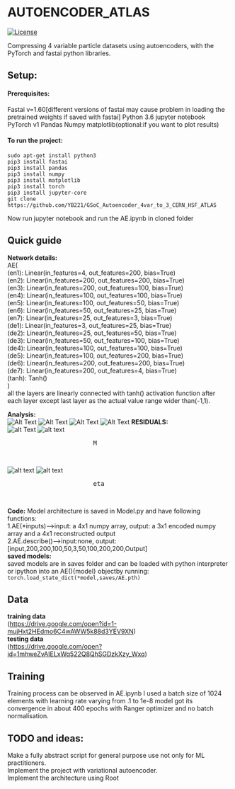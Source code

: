 # AUTOENCODER_ATLAS
[![License](https://img.shields.io/badge/License-Apache%202.0-blue.svg)](http://www.apache.org/licenses/LICENSE-2.0)

Compressing 4 variable particle datasets using autoencoders, with the PyTorch and fastai python libraries.



## Setup:
#### Prerequisites:
Fastai v=1.60[different versions of fastai may cause problem in loading the pretrained weights if saved with fastai]
Python 3.6
jupyter notebook
PyTorch v1
Pandas
Numpy
matplotlib(optional:if you want to plot results)

#### To run the project:

```
sudo apt-get install python3
pip3 install fastai
pip3 install pandas
pip3 install numpy
pip3 install matplotlib
pip3 install torch
pip3 install jupyter-core
git clone https://github.com/YB221/GSoC_Autoencoder_4var_to_3_CERN_HSF_ATLAS
```

Now run jupyter notebook and run the AE.ipynb in cloned folder

## Quick guide
**Network details:**
<br />AE(
  <br />(en1): Linear(in_features=4, out_features=200, bias=True)
  <br />(en2): Linear(in_features=200, out_features=200, bias=True)
  <br />(en3): Linear(in_features=200, out_features=100, bias=True)
  <br />(en4): Linear(in_features=100, out_features=100, bias=True)
  <br />(en5): Linear(in_features=100, out_features=50, bias=True)
  <br />(en6): Linear(in_features=50, out_features=25, bias=True)
  <br />(en7): Linear(in_features=25, out_features=3, bias=True)
  <br />(de1): Linear(in_features=3, out_features=25, bias=True)
  <br />(de2): Linear(in_features=25, out_features=50, bias=True)
  <br />(de3): Linear(in_features=50, out_features=100, bias=True)
  <br />(de4): Linear(in_features=100, out_features=100, bias=True)
  <br />(de5): Linear(in_features=100, out_features=200, bias=True)
  <br />(de6): Linear(in_features=200, out_features=200, bias=True)
  <br />(de7): Linear(in_features=200, out_features=4, bias=True)
  <br />(tanh): Tanh()<br />
)<br />
all the layers are linearly connected with tanh() activation function after each layer except last layer as the actual value range wider than(-1,1).

**Analysis:** <br />
![Alt Text](https://github.com/YB221/GSoC_Autoencoder_4var_to_3_CERN_HSF_ATLAS/blob/master/images/M.jpeg)
![Alt Text](https://github.com/YB221/GSoC_Autoencoder_4var_to_3_CERN_HSF_ATLAS/blob/master/images/eta.jpeg)
![Alt Text](https://github.com/YB221/GSoC_Autoencoder_4var_to_3_CERN_HSF_ATLAS/blob/master/images/phi.jpeg)
![Alt Text](https://github.com/YB221/GSoC_Autoencoder_4var_to_3_CERN_HSF_ATLAS/blob/master/images/pt.jpeg)
**RESIDUALS:**<br />
![alt Text](https://github.com/YB221/GSoC_Autoencoder_4var_to_3_CERN_HSF_ATLAS/blob/master/images/download%20(1).png)
![alt text](https://github.com/YB221/GSoC_Autoencoder_4var_to_3_CERN_HSF_ATLAS/blob/master/images/download%20(2).png)<br />
 <pre>                       M                                                  phi</pre><br />
![alt text](https://github.com/YB221/GSoC_Autoencoder_4var_to_3_CERN_HSF_ATLAS/blob/master/images/download%20(3).png)
![alt text](https://github.com/YB221/GSoC_Autoencoder_4var_to_3_CERN_HSF_ATLAS/blob/master/images/download%20(4).png)<br />
 <pre>                       eta                                                pt</pre><br />

**Code:** Model architecture is saved in Model.py and have following functions:<br />
1.AE(*inputs)-->input: a 4x1 numpy array, output: a 3x1 encoded numpy array and a 4x1 reconstructed output<br />
2.AE.describe()-->input:none, output:[input,200,200,100,50,3,50,100,200,200,Output]<br />
**saved models:**<br />
saved models are in saves folder and can be loaded with python interpreter or ipython into an AE(){model} objectby running:<br />
`torch.load_state_dict(*model,saves/AE.pth)`

## Data <br />
**training data**<br />
(https://drive.google.com/open?id=1-mujHxt2HEdmo6C4wAWW5k88d3YEV9XN)<br />
**testing data**<br />
(https://drive.google.com/open?id=1mhweZvAIELxWq522Q8QhSGDzkXzy_Wxq)<br />
## Training
Training process can be observed in AE.ipynb I used a batch size of 1024 elements with learning rate varying from .1 to 1e-8
model got its convergence in about 400 epochs with Ranger optimizer and no batch normalisation.

## TODO and ideas:
Make a fully abstract script for general purpose use not only for ML practitioners.<br />
Implement the project with variational autoencoder.<br />
Implement the architecture using Root
